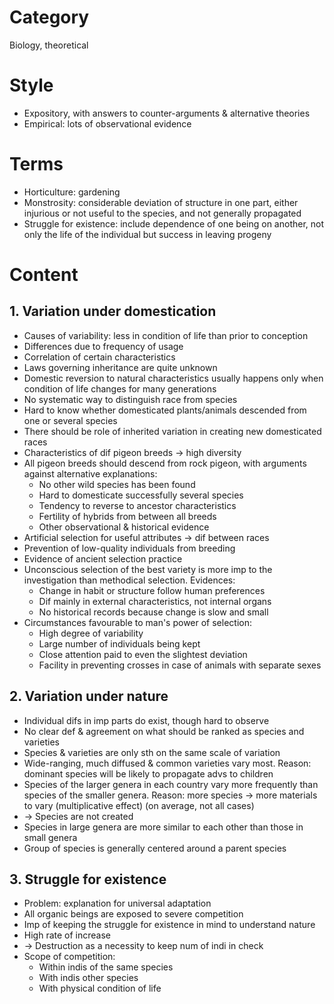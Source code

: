 # Category
Biology, theoretical

# Style
- Expository, with answers to counter-arguments & alternative theories
- Empirical: lots of observational evidence

# Terms
- Horticulture: gardening
- Monstrosity: considerable deviation of structure in one part, either injurious or not useful to the species,
and not generally propagated
- Struggle for existence: include dependence of one being on another, not only the life of the individual but success in leaving progeny

# Content
## 1. Variation under domestication
- Causes of variability: less in condition of life than prior to conception
- Differences due to frequency of usage
- Correlation of certain characteristics
- Laws governing inheritance are quite unknown
- Domestic reversion to natural characteristics usually happens only when condition of life changes for many generations
- No systematic way to distinguish race from species
- Hard to know whether domesticated plants/animals descended from one or several species
- There should be role of inherited variation in creating new domesticated races
- Characteristics of dif pigeon breeds -> high diversity
- All pigeon breeds should descend from rock pigeon, with arguments against alternative explanations:
  - No other wild species has been found
  - Hard to domesticate successfully several species
  - Tendency to reverse to ancestor characteristics
  - Fertility of hybrids from between all breeds
  - Other observational & historical evidence
- Artificial selection for useful attributes -> dif between races
- Prevention of low-quality individuals from breeding
- Evidence of ancient selection practice
- Unconscious selection of the best variety is more imp to the investigation than methodical selection. Evidences:
  - Change in habit or structure follow human preferences
  - Dif mainly in external characteristics, not internal organs
  - No historical records because change is slow and small
- Circumstances favourable to man's power of selection:
  - High degree of variability
  - Large number of individuals being kept
  - Close attention paid to even the slightest deviation
  - Facility in preventing crosses in case of animals with separate sexes

## 2. Variation under nature
- Individual difs in imp parts do exist, though hard to observe
- No clear def & agreement on what should be ranked as species and varieties
- Species & varieties are only sth on the same scale of variation
- Wide-ranging, much diffused & common varieties vary most. Reason: dominant species will be likely to propagate advs to children
- Species of the larger genera in each country vary more frequently than species of the smaller genera. Reason:
more species -> more materials to vary (multiplicative effect) (on average, not all cases)
- -> Species are not created
- Species in large genera are more similar to each other than those in small genera
- Group of species is generally centered around a parent species

## 3. Struggle for existence
- Problem: explanation for universal adaptation
- All organic beings are exposed to severe competition
- Imp of keeping the struggle for existence in mind to understand nature
- High rate of increase
- -> Destruction as a necessity to keep num of indi in check
- Scope of competition:
  - Within indis of the same species
  - With indis other species
  - With physical condition of life